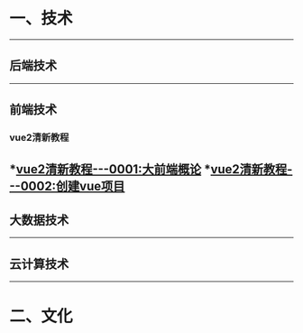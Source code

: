 # 一、技术
---
## 后端技术

---
## 前端技术
### vue2清新教程
*[vue2清新教程---0001:大前端概论](./tech/front/vue2/cs0001/cs0001.md)
*[vue2清新教程---0002:创建vue项目](./tech/front/vue2/cs0002/cs0002.md)
---

## 大数据技术

---
## 云计算技术


---
# 二、文化


